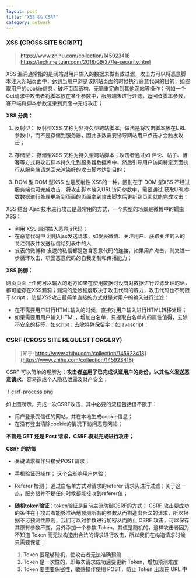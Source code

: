 ```yaml
---
layout: post
title: "XSS && CSRF"
category: network
---
```


### XSS (CROSS SITE SCRIPT)

> https://www.zhihu.com/collection/145923418
> https://tech.meituan.com/2018/09/27/fe-security.html

XSS 漏洞通常指的是网站对用户输入的数据未做有效过滤，攻击方可以将恶意脚本注入网站页面中，达到当用户浏览该网站页面的时候执行恶意代码的目的，如盗取用户的cookie信息，破坏页面结构、无脑重定向到其他网站等操作；例如一个Get请求中攻击者将脚本放在某个参数中，服务端未进行过滤，返回该脚本参数，客户端将脚本参数渲染到页面中完成攻击；

**XSS 分类：**

1. 反射型：
反射型XSS 又称为非持久型跨站脚本，做法是将攻击脚本放在URL参数中，而不是存储到服务器，因此多数需要诱导网站用户点击才会触发攻击；

2. 存储型：
存储型XSS 又称为持久型跨站脚本；攻击者通过如 评论、帖子、博客等方式将攻击脚本持久化到服务器数据库中，然后引导用户访问特定页面执行从服务端请求回来渲染好的攻击脚本达到目的；

3. DOM 型
DOM 型XSS 也是反射性 XSS的一种，区别在于 DOM 型XSS 不经过服务端也可完成攻击，将攻击脚本放入URL访问参数中，需要通过 获取URL参数数据进行处理更新到页面的页面拿到攻击脚本后更新到页面就能完成攻击；


XSS 结合 Ajax 技术进行攻击是最常用的方式，一个典型的场景是微博中的蠕虫XSS：
- 利用 XSS 漏洞插入恶意js代码；
- 在恶意代码中 利用Ajax发送请求，如发表微博、关注用户、获取关注的人的关注列表并发送私信给列表中的人
- 发表的微博和 发送的私信都是包含恶意代码的连接，如果用户点击，则又进一步循环攻击，巩固恶意代码的自我复制和传播能力；

**XSS 防御：**

网页页面上任何可以输入的地方如果在使用数据时没有对数据进行过滤处理的话，都可能存在XSS漏洞；漏洞的危险程度取决于攻击代码的威力，攻击代码也不局限于script；
防御XSS攻击最简单直接的方式就是对用户的输入进行过滤：

- 在不需要用户进行HTML输入的时候，直接对用户输入进行HTML转移处理；
- 如果需要用用户输入HTML，增加白名单，只提取白名单内的属性值得，去除不安全的标签，如script；去除特殊保留字：如javascript：

### CSRF (CROSS SITE REQUEST FORGERY)

> [知乎-https://www.zhihu.com/collection/145923418](https://www.zhihu.com/collection/145923418)

CSRF 可以简单的理解为：**攻击者盗用了已完成认证用户的身份，以其名义发送恶意请求**，容易造成个人隐私泄露及财产安全；

！[csrf-process.png](/assets/images/csrf-process.jpg)

如上图所示，完成一次CSRF攻击，其中必要的流程包括但不限于：
- 用户登录受信任的网站，并在本地生成cookie信息；
- 在没有登出清除cookie的情况下访问恶意网站；

**不管是 GET 还是 Post 请求，CSRF 模拟完成进行攻击；**


**CSRF 的防御**

- 关键请求操作只接受POST请求；
- 手机验证码操作； 这个会影响用户体验；

- Referer 检测； 通过白名单方式对请求的referer 请求头进行过滤；关于这一点，服务器并不是任何时候都能接收到referer值；

- **随机token验证**：token验证是目前主流防御CSRF的方式；
    CSRF 攻击要成功的条件在于攻击者能够准确地预测所有的参数从而构造出合法的请求，所以根据不可预测性原则，我们可以对参数进行加密从而防止 CSRF 攻击，可以保存其原有参数不变，另外添加一个参数 Token，其值是随机的，这样攻击者因为不知道 Token 而无法构造出合法的请求进行攻击，所以我们在构造请求时候只需要保证：

    1. Token 要足够随机，使攻击者无法准确预测
    2. Token 是一次性的，即每次请求成功后要更新 Token，增加预测难度
    3. Token 要主要保密性，敏感操作使用 POST，防止 Token 出现在 URL 中